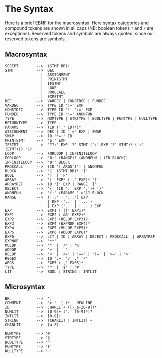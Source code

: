 The Syntax
==========

Here is a brief EBNF for the macrosyntax.  Here syntax categories and compound tokens are shown in all 
caps (NB: boolean tokens `T` and `F` are exceptions). Reserved tokens and symbols are always quoted, 
since our reserved tokens are symbols.  



Macrosyntax
-----------

    SCRIPT        -->  (STMT BR)+
    STMT          -->  DEC 
                    |  ASSIGNMENT
                    |  PRINTSTMT
                    |  IFSTMT
                    |  LOOP
                    |  PROCCALL
                    |  EXPSTMT
    DEC           -->  VARDEC | CONSTDEC | FUNDEC
    VARDEC        -->  TYPE ID ':=' EXP 
    CONSTDEC      -->  TYPE ID '!' ':=' EXP 
    FUNDEC        -->  TYPE ID ':=' ANONFUN
    TYPE          -->  NUMTYPE | STRTYPE | BOOLTYPE | FUNTYPE | NULLTYPE
    RETURNTYPE    -->  TYPE
    PARAMS        -->  (ID (',' ID)*)*
    ASSIGNMENT    -->  DEC | ID ':=" EXP | SWAP
    SWAP          -->  ID ':=:' ID
    PRINTSTMT     -->  'p:' EXP
    IFSTMT        -->  '??:' EXP '?' STMT (':' EXP '?' STMT)* (':' (STMT))? '??'
    LOOP          -->  FORLOOP | INFINITELOOP
    FORLOOP       -->  '8:' (RANGE)? (ANONFUN | (ID BLOCK))
    INFINITELOOP  -->  '8:' BLOCK
    PROCCALL      -->  (ID '('ARGS')') | ANONFUN
    BLOCK         -->  '{' (STMT BR)* '}'
    BOOL          -->  'T' | 'F'
    ARRAY         -->  '[' EXP* (',' EXP)* ']'
    ARRAYREF      -->  ID '[' EXP | RANGE ']'
    OBJECT        -->  '{' (ID ':' EXP ',')+ '}'
    ANONFUN       -->  'f:' (PARAMS '->')? BLOCK
    RANGE         -->  ('..' | '...') EXP 
                       | EXP ('..' | '...')
                       | EXP ('..' | '...') EXP
    EXP           -->  EXP1 ('||' EXP1)*
    EXP1          -->  EXP2 ('&&' EXP2)* 
    EXP2          -->  EXP3 (RELOP EXP3)?
    EXP3          -->  EXP4 (EXPNOP EXP4)*
    EXP4          -->  EXP5 (MULOP EXP5)*
    EXP5          -->  EXP6 (ADDOP EXP6)*
    EXP6          -->  LIT | ID | ARRAY | OBJECT | PROCCALL  | ARRAYREF     
    EXPNOP        -->  '**'
    MULOP         -->  '*' | '/' | '%' 
    ADDOP         -->  '+' | '-'
    RELOP         -->  '<' | '<=' | '==' | '!=' | '>=' | '>' 
    REGEX         -->  ID ':=' '/' .* '/'
    ARGS          -->  EXP5 (',' EXP5)*
    TYPE          -->  '^' | '$' | '#' 
    LIT           -->  BOOL | STRING | INTLIT

    
    
Microsyntax
-----------

    BR            -->  ';'
    COMMENT       -->  'c:'  ( )*   NEWLINE
    ID            -->  CHARLIT+ ([-_a-Z0-9])*
    NUMLIT        -->  [0-9]+ ('.' [0-9]*)?
    INTLIT        -->  [0-9]+
    STRING        -->  (CHARLIT | INTLIT) +
    CHARLIT       -->  [a-Z]
    
    NUMTYPE       --> '#'
    STRTYPE       --> '$'
    BOOLTYPE      --> '^'
    FUNTYPE       --> 'f'
    NULLTYPE      --> '~'

